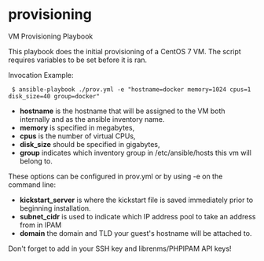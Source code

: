 # provisioning

VM Provisioning Playbook

This playbook does the initial provisioning of a CentOS 7 VM.  The script requires variables to be set before it is ran.  

Invocation Example:

     $ ansible-playbook ./prov.yml -e "hostname=docker memory=1024 cpus=1 disk_size=40 group=docker"

 * __hostname__ is the hostname that will be assigned to the VM both internally and as the ansible inventory name.
 * __memory__ is specified in megabytes,
 * __cpus__ is the number of virtual CPUs,
 * __disk_size__ should be specified in gigabytes,
 * __group__ indicates which inventory group in /etc/ansible/hosts this vm will belong to.

These options can be configured in prov.yml or by using -e on the command line:

  * __kickstart_server__ is where the kickstart file is saved immediately prior to beginning installation.
  * __subnet_cidr__ is used to indicate which IP address pool to take an address from in IPAM
  * __domain__ the domain and TLD your guest's hostname will be attached to.
  
  Don't forget to add in your SSH key and librenms/PHPIPAM API keys!
  


